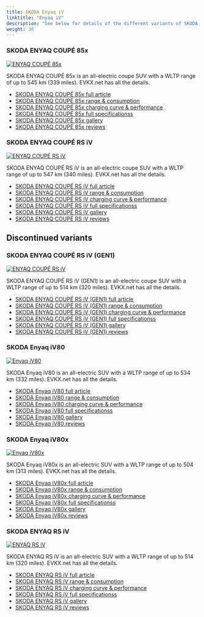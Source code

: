 ```yaml
---
title: SKODA Enyaq iV
linktitle: "Enyaq iV"
description: "See below for details of the different variants of SKODA Enyaq iV"
weight: 30
---
```

### SKODA ENYAQ COUPÉ 85x

<a href="enyaq_coupé_85x/"><img src="https://media.evkx.net/multimedia/models/skoda/enyaq_iv/enyaq_coupé_85x/main_1_st.jpg" class="img-fluid" alt="ENYAQ COUPÉ 85x" ></a>

SKODA ENYAQ COUPÉ 85x is an all-electric coupe SUV with a WLTP range of up to 545 km (339 miles). EVKX.net has all the details. 

- [SKODA ENYAQ COUPÉ 85x full article](enyaq_coupé_85x/)
- [SKODA ENYAQ COUPÉ 85x range & consumption](enyaq_coupé_85x/rangeandconsumption/)
- [SKODA ENYAQ COUPÉ 85x charging curve & performance](enyaq_coupé_85x/chargingcurve/)
- [SKODA ENYAQ COUPÉ 85x full specificationss](enyaq_coupé_85x/specifications/)
- [SKODA ENYAQ COUPÉ 85x gallery](enyaq_coupé_85x/gallery/)
- [SKODA ENYAQ COUPÉ 85x reviews](enyaq_coupé_85x/reviews/)

### SKODA ENYAQ COUPÉ RS iV

<a href="enyaq_coupé_rs_iv/"><img src="https://media.evkx.net/multimedia/models/skoda/enyaq_iv/enyaq_coupé_rs_iv/main_1_st.jpg" class="img-fluid" alt="ENYAQ COUPÉ RS iV" ></a>

SKODA ENYAQ COUPÉ RS iV is an all-electric coupe SUV with a WLTP range of up to 547 km (340 miles). EVKX.net has all the details. 

- [SKODA ENYAQ COUPÉ RS iV full article](enyaq_coupé_rs_iv/)
- [SKODA ENYAQ COUPÉ RS iV range & consumption](enyaq_coupé_rs_iv/rangeandconsumption/)
- [SKODA ENYAQ COUPÉ RS iV charging curve & performance](enyaq_coupé_rs_iv/chargingcurve/)
- [SKODA ENYAQ COUPÉ RS iV full specificationss](enyaq_coupé_rs_iv/specifications/)
- [SKODA ENYAQ COUPÉ RS iV gallery](enyaq_coupé_rs_iv/gallery/)
- [SKODA ENYAQ COUPÉ RS iV reviews](enyaq_coupé_rs_iv/reviews/)

## Discontinued variants

### SKODA ENYAQ COUPÉ RS iV (GEN1)

<a href="enyaq_coupé_rs_iv_gen1/"><img src="https://media.evkx.net/multimedia/models/skoda/enyaq_iv/enyaq_coupé_rs_iv_gen1/main_1_st.jpg" class="img-fluid" alt="ENYAQ COUPÉ RS iV" ></a>

SKODA ENYAQ COUPÉ RS iV (GEN1) is an all-electric coupe SUV with a WLTP range of up to 514 km (320 miles). EVKX.net has all the details. 

- [SKODA ENYAQ COUPÉ RS iV (GEN1) full article](enyaq_coupé_rs_iv_gen1/)
- [SKODA ENYAQ COUPÉ RS iV (GEN1) range & consumption](enyaq_coupé_rs_iv_gen1/rangeandconsumption/)
- [SKODA ENYAQ COUPÉ RS iV (GEN1) charging curve & performance](enyaq_coupé_rs_iv_gen1/chargingcurve/)
- [SKODA ENYAQ COUPÉ RS iV (GEN1) full specificationss](enyaq_coupé_rs_iv_gen1/specifications/)
- [SKODA ENYAQ COUPÉ RS iV (GEN1) gallery](enyaq_coupé_rs_iv_gen1/gallery/)
- [SKODA ENYAQ COUPÉ RS iV (GEN1) reviews](enyaq_coupé_rs_iv_gen1/reviews/)

### SKODA Enyaq iV80

<a href="enyaq_iv80/"><img src="https://media.evkx.net/multimedia/models/skoda/enyaq_iv/enyaq_iv80/main_1_st.jpg" class="img-fluid" alt="Enyaq iV80" ></a>

SKODA Enyaq iV80 is an all-electric SUV with a WLTP range of up to 534 km (332 miles). EVKX.net has all the details. 

- [SKODA Enyaq iV80 full article](enyaq_iv80/)
- [SKODA Enyaq iV80 range & consumption](enyaq_iv80/rangeandconsumption/)
- [SKODA Enyaq iV80 charging curve & performance](enyaq_iv80/chargingcurve/)
- [SKODA Enyaq iV80 full specificationss](enyaq_iv80/specifications/)
- [SKODA Enyaq iV80 gallery](enyaq_iv80/gallery/)
- [SKODA Enyaq iV80 reviews](enyaq_iv80/reviews/)

### SKODA Enyaq iV80x

<a href="enyaq_iv80x/"><img src="https://media.evkx.net/multimedia/models/skoda/enyaq_iv/enyaq_iv80x/main_1_st.jpg" class="img-fluid" alt="Enyaq iV80x" ></a>

SKODA Enyaq iV80x is an all-electric SUV with a WLTP range of up to 504 km (313 miles). EVKX.net has all the details. 

- [SKODA Enyaq iV80x full article](enyaq_iv80x/)
- [SKODA Enyaq iV80x range & consumption](enyaq_iv80x/rangeandconsumption/)
- [SKODA Enyaq iV80x charging curve & performance](enyaq_iv80x/chargingcurve/)
- [SKODA Enyaq iV80x full specificationss](enyaq_iv80x/specifications/)
- [SKODA Enyaq iV80x gallery](enyaq_iv80x/gallery/)
- [SKODA Enyaq iV80x reviews](enyaq_iv80x/reviews/)

### SKODA ENYAQ RS iV

<a href="enyaq_rs_iv/"><img src="https://media.evkx.net/multimedia/models/skoda/enyaq_iv/enyaq_rs_iv/main_1_st.jpg" class="img-fluid" alt="ENYAQ RS iV" ></a>

SKODA ENYAQ RS iV is an all-electric SUV with a WLTP range of up to 514 km (320 miles). EVKX.net has all the details. 

- [SKODA ENYAQ RS iV full article](enyaq_rs_iv/)
- [SKODA ENYAQ RS iV range & consumption](enyaq_rs_iv/rangeandconsumption/)
- [SKODA ENYAQ RS iV charging curve & performance](enyaq_rs_iv/chargingcurve/)
- [SKODA ENYAQ RS iV full specificationss](enyaq_rs_iv/specifications/)
- [SKODA ENYAQ RS iV gallery](enyaq_rs_iv/gallery/)
- [SKODA ENYAQ RS iV reviews](enyaq_rs_iv/reviews/)

